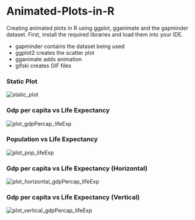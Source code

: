 # Animated-Plots-in-R  
Creating animated plots in R using ggplot, gganimate and the gapminder dataset. First, install the required libraries and load them into your IDE.  
- gapminder contains the dataset being used
- ggplot2 creates the scatter plot
- gganimate adds animation
- gifski creates GIF files  
### Static Plot  
![static_plot](https://user-images.githubusercontent.com/52819652/121817699-86015500-cca0-11eb-8c76-886f5409c2e5.png)  
### Gdp per capita vs Life Expectancy  
![plot_gdpPercap_lifeExp](https://user-images.githubusercontent.com/52819652/121817732-ba751100-cca0-11eb-8449-c10bd0f8dca4.gif)  
### Population vs Life Expectancy  
![plot_pop_lifeExp](https://user-images.githubusercontent.com/52819652/121817756-dc6e9380-cca0-11eb-93ad-4632268e9caa.gif)  
### Gdp per capita vs Life Expectancy (Horizontal)  
![plot_horizontal_gdpPercap_lifeExp](https://user-images.githubusercontent.com/52819652/121817773-032cca00-cca1-11eb-82d7-6783b3899899.gif)  
### Gdp per capita vs Life Expectancy (Vertical)  
![plot_vertical_gdpPercap_lifeExp](https://user-images.githubusercontent.com/52819652/121817788-1b9ce480-cca1-11eb-8dca-1e035b2cc8ae.gif)  


